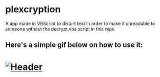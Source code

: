 # plexcryption
A app made in VBScript to distort text in order to make it unreadable to someone without the decrypt.vbs script in this repo

## Here's a simple gif below on how to use it:

# [![Header](https://i.imgur.com/srrtBOY.gif)](https://i.imgur.com/srrtBOY.gif)

